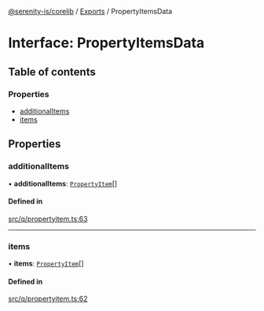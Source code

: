 [@serenity-is/corelib](../README.md) / [Exports](../modules.md) / PropertyItemsData

# Interface: PropertyItemsData

## Table of contents

### Properties

- [additionalItems](PropertyItemsData.md#additionalitems)
- [items](PropertyItemsData.md#items)

## Properties

### additionalItems

• **additionalItems**: [`PropertyItem`](PropertyItem.md)[]

#### Defined in

[src/q/propertyitem.ts:63](https://github.com/serenity-is/serenity/blob/master/packages/corelib/src/q/propertyitem.ts#L63)

___

### items

• **items**: [`PropertyItem`](PropertyItem.md)[]

#### Defined in

[src/q/propertyitem.ts:62](https://github.com/serenity-is/serenity/blob/master/packages/corelib/src/q/propertyitem.ts#L62)
